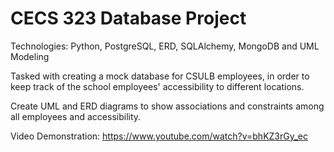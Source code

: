 # CECS 323 Database Project
Technologies: Python, PostgreSQL, ERD, SQLAlchemy, MongoDB and UML Modeling 

Tasked with creating a mock database for CSULB employees, in order to keep track of the school employees' accessibility to different locations.

Create UML and ERD diagrams to show associations and constraints among all employees and accessibility.

Video Demonstration: https://www.youtube.com/watch?v=bhKZ3rGy_ec 

